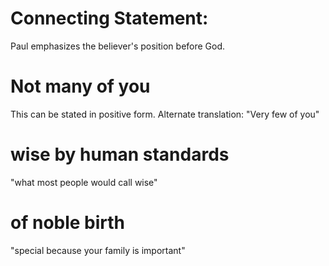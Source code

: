 # Connecting Statement:

Paul emphasizes the believer's position before God.

# Not many of you

This can be stated in positive form. Alternate translation: "Very few of you"

# wise by human standards

"what most people would call wise"

# of noble birth

"special because your family is important"

